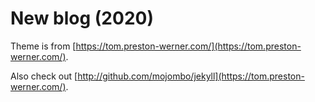 # New blog (2020)

Theme is from [https://tom.preston-werner.com/](https://tom.preston-werner.com/).

Also check out [http://github.com/mojombo/jekyll](https://tom.preston-werner.com/).
